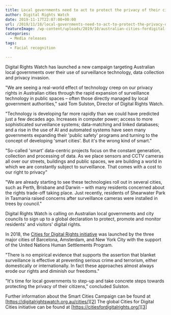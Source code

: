 ```yaml
---
title: Local governments need to act to protect the privacy of their citizens
author: Digital Rights Watch
date: 2019-11-17T22:07:00+00:00
url: /2019/11/18/local-governments-need-to-act-to-protect-the-privacy-of-their-citizens/
featureImage: /wp-content/uploads/2019/10/australian-cities-fordigital-rights-surveillance-facial-recognition-feature-blue.jpg
categories:
  - Media releases
tags:
  - Facial recognition

---
```

Digital Rights Watch has launched a new campaign targeting Australian local governments over their use of surveillance technology, data collection and privacy invasion.

"We are seeing a real-world effect of technology creep on our privacy rights in Australian cities through the rapid expansion of surveillance technology in public spaces – often those directly managed by local government authorities," said Tom Sulston, Director of Digital Rights Watch.

"Technology is developing far more rapidly than we could have predicted just a few decades ago. Increases in computer power; access to more sophisticated surveillance systems; data-matching and linked databases; and a rise in the use of AI and automated systems have seen many governments expanding their 'public safety' programs and turning to the concept of developing 'smart cities'. But it's the wrong kind of smart."

"So-called 'smart' data-centric projects focus on the constant generation, collection and processing of data. As we place sensors and CCTV cameras all over our streets, buildings and public spaces, we are building a world in which we are constantly subject to surveillance. That comes with a cost to our right to privacy"

"We are already starting to see these technologies roll out in several cities, such as Perth, Brisbane and Darwin &#8211; with many residents concerned about the rights trade-off taking place. Just recently, residents of Shearwater Park in Tasmania raised concerns after surveillance cameras were installed in trees by council."

Digital Rights Watch is calling on Australian local governments and city councils to sign up to a global declaration to protect, promote and monitor residents' and visitors' digital rights.

In 2018, the [Cities for Digital Rights initiative][1] was launched by the three major cities of Barcelona, Amsterdam, and New York City with the support of the United Nations Human Settlements Program.

"There is no empirical evidence that supports the assertion that blanket surveillance is effective at preventing serious crime and terrorism, either domestically or internationally. In fact these approaches almost always erode our rights and diminish our freedoms."

"It's time for local governments to step-up and take concrete steps towards protecting the privacy of their citizens," concluded Sulston.

Further information about the Smart Cities Campaign can be found at [https://digitalrightswatch.org.au/cities/][2]
The global Cities for Digital Cities initiative can be found at [https://citiesfordigitalrights.org/][3]

 [1]: https://digitalrightswatch.us12.list-manage.com/track/click?u=44613b511a49dd01d99e07112&id=40c665c114&e=8dcd761876
 [2]: https://digitalrightswatch.us12.list-manage.com/track/click?u=44613b511a49dd01d99e07112&id=9124f68db4&e=8dcd761876
 [3]: https://digitalrightswatch.us12.list-manage.com/track/click?u=44613b511a49dd01d99e07112&id=da704eb5ce&e=8dcd761876
